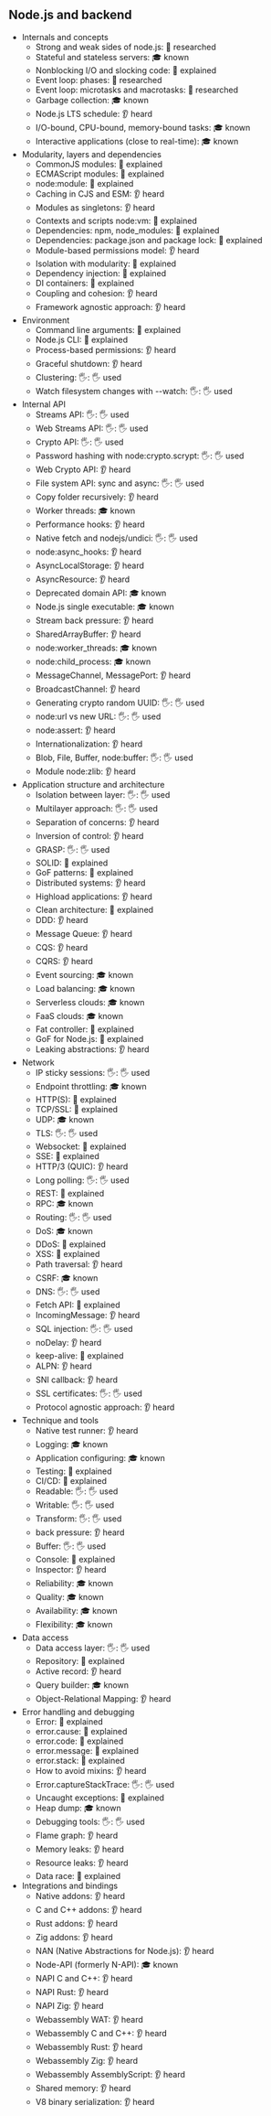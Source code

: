 ## Node.js and backend

- Internals and concepts
  - Strong and weak sides of node.js: 🔬 researched
  - Stateful and stateless servers: 🎓 known
  - Nonblocking I/O and slocking code: 🙋 explained
  - Event loop: phases: 🔬 researched
  - Event loop: microtasks and macrotasks: 🔬 researched
  - Garbage collection: 🎓 known
  - Node.js LTS schedule: 👂 heard
  - I/O-bound, CPU-bound, memory-bound tasks: 🎓 known
  - Interactive applications (close to real-time): 🎓 known
- Modularity, layers and dependencies
  - CommonJS modules: 🙋 explained
  - ECMAScript modules: 🙋 explained
  - node:module: 🙋 explained
  - Caching in CJS and ESM: 👂 heard
  - Modules as singletons: 👂 heard
  - Contexts and scripts node:vm: 🙋 explained
  - Dependencies: npm, node_modules: 🙋 explained
  - Dependencies: package.json and package lock: 🙋 explained
  - Module-based permissions model: 👂 heard
  - Isolation with modularity: 🙋 explained
  - Dependency injection: 🙋 explained
  - DI containers: 🙋 explained
  - Coupling and cohesion: 👂 heard
  - Framework agnostic approach: 👂 heard
- Environment
  - Command line arguments: 🙋 explained
  - Node.js CLI: 🙋 explained
  - Process-based permissions: 👂 heard
  - Graceful shutdown: 👂 heard
  - Clustering: 🖐: 🖐️ used
  - Watch filesystem changes with --watch: 🖐: 🖐️ used
- Internal API
  - Streams API: 🖐: 🖐️ used
  - Web Streams API: 🖐: 🖐️ used
  - Crypto API: 🖐: 🖐️ used
  - Password hashing with node:crypto.scrypt: 🖐: 🖐️ used
  - Web Crypto API: 👂 heard
  - File system API: sync and async: 🖐: 🖐️ used
  - Copy folder recursively: 👂 heard
  - Worker threads: 🎓 known
  - Performance hooks: 👂 heard
  - Native fetch and nodejs/undici: 🖐: 🖐️ used
  - node:async_hooks: 👂 heard
  - AsyncLocalStorage: 👂 heard
  - AsyncResource: 👂 heard
  - Deprecated domain API: 🎓 known
  - Node.js single executable: 🎓 known
  - Stream back pressure: 👂 heard
  - SharedArrayBuffer: 👂 heard
  - node:worker_threads: 🎓 known
  - node:child_process: 🎓 known
  - MessageChannel, MessagePort: 👂 heard
  - BroadcastChannel: 👂 heard
  - Generating crypto random UUID: 🖐: 🖐️ used
  - node:url vs new URL: 🖐: 🖐️ used
  - node:assert: 👂 heard
  - Internationalization: 👂 heard
  - Blob, File, Buffer, node:buffer: 🖐: 🖐️ used
  - Module node:zlib: 👂 heard
- Application structure and architecture
  - Isolation between layer: 🖐: 🖐️ used
  - Multilayer approach: 🖐: 🖐️ used
  - Separation of concerns: 👂 heard
  - Inversion of control: 👂 heard
  - GRASP: 🖐: 🖐️ used
  - SOLID: 🙋 explained
  - GoF patterns: 🙋 explained
  - Distributed systems: 👂 heard
  - Highload applications: 👂 heard
  - Clean architecture: 🙋 explained
  - DDD: 👂 heard
  - Message Queue: 👂 heard
  - CQS: 👂 heard
  - CQRS: 👂 heard
  - Event sourcing: 🎓 known
  - Load balancing: 🎓 known
  - Serverless clouds: 🎓 known
  - FaaS clouds: 🎓 known
  - Fat controller: 🙋 explained
  - GoF for Node.js: 🙋 explained
  - Leaking abstractions: 👂 heard
- Network
  - IP sticky sessions: 🖐: 🖐️ used
  - Endpoint throttling: 🎓 known
  - HTTP(S): 🙋 explained
  - TCP/SSL: 🙋 explained
  - UDP: 🎓 known
  - TLS: 🖐: 🖐️ used
  - Websocket: 🙋 explained
  - SSE: 🙋 explained
  - HTTP/3 (QUIC): 👂 heard
  - Long polling: 🖐: 🖐️ used
  - REST: 🙋 explained
  - RPC: 🎓 known
  - Routing: 🖐: 🖐️ used
  - DoS: 🎓 known
  - DDoS: 🙋 explained
  - XSS: 🙋 explained
  - Path traversal: 👂 heard
  - CSRF: 🎓 known
  - DNS: 🖐: 🖐️ used
  - Fetch API: 🙋 explained
  - IncomingMessage: 👂 heard
  - SQL injection: 🖐: 🖐️ used
  - noDelay: 👂 heard
  - keep-alive: 🙋 explained
  - ALPN: 👂 heard
  - SNI callback: 👂 heard
  - SSL certificates: 🖐: 🖐️ used
  - Protocol agnostic approach: 👂 heard
- Technique and tools
  - Native test runner: 👂 heard
  - Logging: 🎓 known
  - Application configuring: 🎓 known
  - Testing: 🙋 explained
  - CI/CD: 🙋 explained
  - Readable: 🖐: 🖐️ used
  - Writable: 🖐: 🖐️ used
  - Transform: 🖐: 🖐️ used
  - back pressure: 👂 heard
  - Buffer: 🖐: 🖐️ used
  - Console: 🙋 explained
  - Inspector: 👂 heard
  - Reliability: 🎓 known
  - Quality: 🎓 known
  - Availability: 🎓 known
  - Flexibility: 🎓 known
- Data access
  - Data access layer: 🖐: 🖐️ used
  - Repository: 🙋 explained
  - Active record: 👂 heard
  - Query builder: 🎓 known
  - Object-Relational Mapping: 👂 heard
- Error handling and debugging
  - Error: 🙋 explained
  - error.cause: 🙋 explained
  - error.code: 🙋 explained
  - error.message: 🙋 explained
  - error.stack: 🙋 explained
  - How to avoid mixins: 👂 heard
  - Error.captureStackTrace: 🖐: 🖐️ used
  - Uncaught exceptions: 🙋 explained
  - Heap dump: 🎓 known
  - Debugging tools: 🖐: 🖐️ used
  - Flame graph: 👂 heard
  - Memory leaks: 👂 heard
  - Resource leaks: 👂 heard
  - Data race: 🙋 explained
- Integrations and bindings
  - Native addons: 👂 heard
  - C and C++ addons: 👂 heard
  - Rust addons: 👂 heard
  - Zig addons: 👂 heard
  - NAN (Native Abstractions for Node.js): 👂 heard
  - Node-API (formerly N-API): 🎓 known
  - NAPI C and C++: 👂 heard
  - NAPI Rust: 👂 heard
  - NAPI Zig: 👂 heard
  - Webassembly WAT: 👂 heard
  - Webassembly C and C++: 👂 heard
  - Webassembly Rust: 👂 heard
  - Webassembly Zig: 👂 heard
  - Webassembly AssemblyScript: 👂 heard
  - Shared memory: 👂 heard
  - V8 binary serialization: 👂 heard
